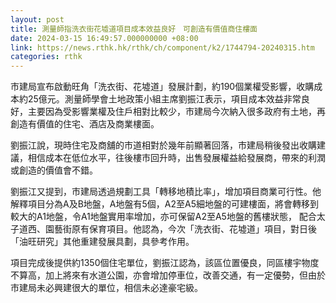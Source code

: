 ```yaml
---
layout: post
title: 測量師指洗衣街花墟道項目成本效益良好　可創造有價值商住樓面
date: 2024-03-15 16:49:57.000000000 +08:00
link: https://news.rthk.hk/rthk/ch/component/k2/1744794-20240315.htm
categories: rthk
---
```


市建局宣布啟動旺角「洗衣街、花墟道」發展計劃，約190個業權受影響，收購成本約25億元。測量師學會土地政策小組主席劉振江表示，項目成本效益非常良好，主要因為受影響業權及住戶相對比較少，市建局今次納入很多政府有土地，再創造有價值的住宅、酒店及商業樓面。

劉振江說，現時住宅及商舖的市道相對於幾年前顯著回落，市建局稍後發出收購建議，相信成本在低位水平，往後樓市回升時，出售發展權益給發展商，帶來的利潤或創造的價值會不錯。

劉振江又提到，市建局透過規劃工具「轉移地積比率」，增加項目商業可行性。他解釋項目分為A及B地盤，A地盤有5個，A2至A5細地盤的可建樓面，將會轉移到較大的A1地盤，令A1地盤實用率增加，亦可保留A2至A5地盤的舊樓狀態， 配合太子道西、園藝街原有保育項目。他認為，今次「洗衣街、花墟道」項目，對日後「油旺研究」其他重建發展具劃，具參考作用。

項目完成後提供約1350個住宅單位，劉振江認為，該區位置優良，同區樓宇物度不算高，加上將來有水道公園，亦會增加停車位，改善交通，有一定優勢，但由於市建局未必興建很大的單位，相信未必達豪宅級。
